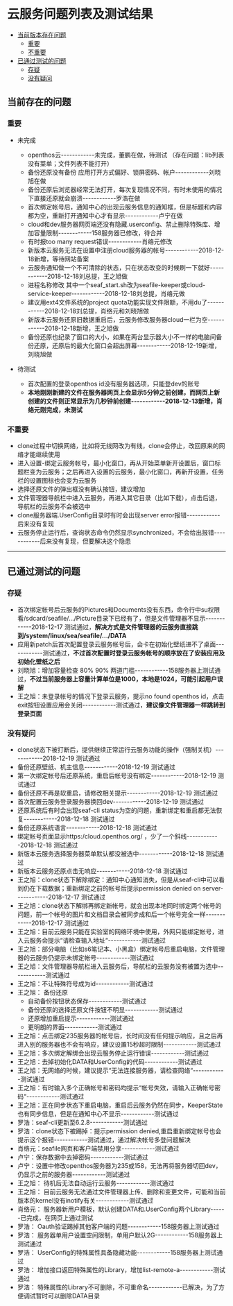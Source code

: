 # 云服务问题列表及测试结果
- [当前版本存在问题](#当前存在的问题)
   - [重要](#重要)
   - [不重要](#不重要)
- [已通过测试的问题](#已通过测试的问题)
   - [存疑](#存疑)
   - [没有疑问](#没有疑问)
## 当前存在的问题
### 重要
- 未完成
   - openthos云------------未完成，董鹏在做，待测试 （存在问题：lib列表没有菜单；文件列表不能打开）
   - 备份还原没有备份 应用打开方式偏好、锁屏密码、帐户------------刘晓旭在做
   - 备份还原后浏览器经常无法打开，每次复现情况不同，有时未使用的情况下直接还原就会崩溃------------罗浩在做
   - 首次绑定帐号后，通知中心的出现云服务信息的通知框，但是标题和内容都为空，重新打开通知中心才有显示------------卢宁在做
   - cloud和dev服务器网页端还没有隐藏.userconfig、禁止删除特殊库、增加容量限制------------158服务器已修改，待合并
   - 有时报too many request错误------------肖络元修改
   - 新版本云服务无法在设置中注册cloud服务器的帐号------------2018-12-18新增，等待网站备案
   - 云服务通知做一个不可清除的状态，只在状态改变的时候刷一下就好------------2018-12-18刘总提，王之旭做
   - 进程名称修改 其中一个seaf_start.sh改为seafile-keeper或cloud-service-keeper------------2018-12-18刘总提，肖络元做
   - 建议用ext4文件系统的project quota功能实现文件限额，不用du了------------2018-12-18刘总提，肖络元和刘晓旭做
   - 新版本云服务还原旧数据重启后，云服务修改服务器cloud一栏为空------------2018-12-18新增，王之旭做
   - 备份还原也纪录了窗口的大小，如果在两台显示器大小不一样的电脑间备份还原，还原后的最大化窗口会超出屏幕------------2018-12-19新增，刘晓旭做
  
- 待测试
   - 首次配置的登录openthos id没有服务器选项，只能登dev的账号
   - **本地刚刚新建的文件在服务器网页上会显示5分钟之前创建，而网页上新创建的文件则正常显示为几秒钟前创建------------2018-12-13新增，肖络元刚完成，未测试**
  
### 不重要

- clone过程中切换网络，比如将无线网改为有线，clone会停止，改回原来的网络才能继续使用
- 进入设置-绑定云服务帐号，最小化窗口，再从开始菜单新开设置后，窗口标题栏变为云服务；之后再进入设置的云服务，最小化窗口，再新开设置，任务栏的设置图标也会变为云服务
- 选择还原文件的弹出框没有确认按钮，建议增加
- 文件管理器导航栏中进入云服务，再进入其它目录（比如下载），点击后退，导航栏的云服务不会被选中
- clone服务器端.UserConfig目录时有时会出现server error报错------------后来没有复现
- 云服务停止运行后，查询状态命令仍然显示synchronized，不会给出报错------------后来没有复现，但要解决这个隐患
***
## 已通过测试的问题
### 存疑
- 首次绑定帐号后云服务的Pictures和Documents没有东西，命令行中su权限看/sdcard/seafile/.../Picture目录下已经有了，但是文件管理器不显示------------2018-12-17 测试通过，**解决方式是文件管理器的云服务直接跳到/system/linux/sea/seafile/.../DATA**
- 应用新patch后首次配置登录云服务帐号后，会卡在初始化壁纸进不了桌面------------测试通过，**不过首次配置时登录云服务帐号的顺序放在了安装应用及初始化壁纸之后**
- 刘晓旭：增加容量检查 80% 90% 两道门槛------------158服务器上测试通过，**不过当前服务器上容量计算单位是1000，本地是1024，可能引起用户误解**
- 王之旭：未登录帐号的情况下登录云服务，提示no found openthos id，点击exit按钮设置应用会关闭------------测试通过，**建议像文件管理器一样跳转到登录页面**
### 没有疑问
- clone状态下被打断后，提供继续正常运行云服务功能的操作（强制关机）------------2018-12-19 测试通过
- 备份还原壁纸、机主信息------------2018-12-19 测试通过
- 第一次绑定帐号后还原系统，重启后帐号没有绑定------------2018-12-19 测试通过
- 备份还原不再是软重启，请修改相关提示------------2018-12-19 测试通过
- 首次配置云服务登录服务器换回dev------------2018-12-19 测试通过
- 还原系统后有时会出现seaf-cli status为空的问题，重新绑定和重启都无法恢复------------2018-12-18 测试通过
- 备份还原系统语言------------2018-12-18 测试通过
- 绑定帐号页面显示https:/cloud.openthos.org/ ，少了一个斜线------------2018-12-18 测试通过
- 新版本云服务选择服务器菜单默认都没被选中------------2018-12-18 测试通过
- 新版本云服务还原点击无响应------------2018-12-18 测试通过
- 王之旭：clone状态下解除绑定：通知中心通知消失，但是从seaf-cli中可以看到仍在下载数据；重新绑定之前的帐号后提示permission denied on server------------2018-12-17 测试通过
- 王之旭：clone状态下解绑再绑定新帐号，就会出现本地同时绑定两个帐号的问题，前一个帐号的图片和文档目录会被同步成和后一个帐号完全一样------------2018-12-17 测试通过
- 王之旭：目前云服务只能在实验室的网络环境中使用，外网只能绑定帐号，进入云服务会提示“请检查输入地址“------------测试通过
- 王之旭：部分电脑（比如s6笔记本、小黑盒）绑定帐号后重启电脑，文件管理器的云服务仍提示未绑定帐号------------测试通过
- 王之旭：文件管理器导航栏进入云服务后，导航栏的云服务没有被置为选中------------测试通过
- 王之旭：不让特殊符号成为id------------测试通过
- 王之旭： 备份还原
   - 自动备份按钮状态保存------------测试通过
   - 备份还原的选择还原文件按钮不明显------------测试通过
   - 还原增加重启提示------------测试通过
   - 更明朗的界面------------测试通过
- 王之旭：点击绑定235服务器的帐号后，长时间没有任何提示响应，且之后再进入别的服务器也不会有响应，建议设置15秒超时限制------------测试通过
- 王之旭：多次绑定解绑会出现云服务停止运行错误------------测试通过
- 王之旭：去掉初始化DATA和UserConfig的代码------------测试通过
- 王之旭：无网络的时候，建议提示“无法连接服务器，请检查网络“------------测试通过
- 王之旭：有时输入多个正确帐号和密码均提示“帐号失效，请输入正确帐号密码“------------测试通过
- 王之旭：正在同步状态下重启电脑，重启后云服务仍然在同步，KeeperState也有同步信息，但是在通知中心不显示------------测试通过
- 罗浩：seaf-cli更新至6.2.8------------测试通过
- 罗浩：clone状态下被踢掉：提示permission denied,重启重新绑定帐号也会提示这个报错------------测试通过，通过解决帐号多登问题解决
- 肖络元：seafile网页和客户端禁用分享------------测试通过
- 卢宁：保存数据中去掉密码------------测试通过
- 卢宁：设置中修改openthos服务器为235或158，无法再将服务器切回dev，仍显示之前的服务器------------测试通过
- 王之旭： 待机后无法自动运行云服务------------测试通过
- 王之旭： 目前云服务无法通过文件管理器上传、删除和变更文件，可能和当前版本的kernel没有inotify有关------------测试通过
- 肖络元： 服务器新用户模板，默认创建DATA和.UserConfig两个Library------已完成，在网页上通过测试
- 罗浩： Oauth验证踢掉其他客户端的问题------------158服务器上测试通过
- 罗浩： 服务器单用户设置空间限制，单用户默认2G------------158服务器上测试通过
- 罗浩： UserConfig的特殊属性具备隐藏功能------------158服务器上测试通过
- 罗浩： 增加接口返回特殊属性的Library，增加list-remote-a------------测试通过
- 罗浩： 特殊属性的Library不可删除，不可重命名------------已解决，为了方便调试暂时可以删除DATA目录

